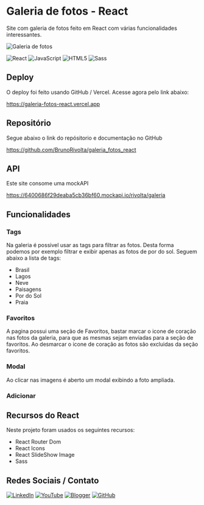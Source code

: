 # Galeria de fotos - React


Site com galeria de fotos feito em React com várias funcionalidades interessantes.

![Galeria de fotos](https://images2.imgbox.com/b4/2a/qq5kmJ1L_o.gif)    

![React](https://img.shields.io/badge/react-%2320232a.svg?style=for-the-badge&logo=react&logoColor=%2361DAFB) 
![JavaScript](https://img.shields.io/badge/javascript-%23323330.svg?style=for-the-badge&logo=javascript&logoColor=%23F7DF1E) 
![HTML5](https://img.shields.io/badge/html5-%23323330.svg?style=for-the-badge&logo=html5&logoColor=%23ff8c3b) 
![Sass](https://img.shields.io/badge/sass-%23323330.svg?style=for-the-badge&logo=sass&logoColor=%23db42b2) 


## Deploy

O deploy foi feito usando GitHub / Vercel. Acesse agora pelo link abaixo:

https://galeria-fotos-react.vercel.app


## Repositório

Segue abaixo o link do repósitorio e documentação no GitHub 

https://github.com/BrunoRivolta/galeria_fotos_react


## API

Este site consome uma mockAPI 

https://6400686f29deaba5cb36bf60.mockapi.io/rivolta/galeria


## Funcionalidades


### Tags

Na galeria é possivel usar as tags para filtrar as fotos. Desta forma podemos por exemplo filtrar e exibir apenas as fotos de por do sol. Seguem abaixo a lista de tags:

 - Brasil
 - Lagos
 - Neve
 - Paisagens
 - Por do Sol
 - Praia


### Favoritos

A pagina possui uma seção de Favoritos, bastar marcar o icone de coração nas fotos da galeria, para que as mesmas sejam enviadas para a seção de favoritos. Ao desmarcar o icone de coração as fotos são excluidas da seção favoritos.


### Modal

Ao clicar nas imagens é aberto um modal exibindo a foto ampliada.


### Adicionar 




## Recursos do React

Neste projeto foram usados os seguintes recursos:
 - React Router Dom
 - React Icons
 - React SlideShow Image
 - Sass


## Redes Sociais / Contato

[![LinkedIn](https://img.shields.io/badge/LinkedIn-%230077B5.svg?logo=linkedin&logoColor=white)](https://www.linkedin.com/in/brunorivolta/)
[![YouTube](https://img.shields.io/badge/YouTube-%23FF0000.svg?logo=YouTube&logoColor=white)](https://www.youtube.com/channel/UC6XJ3aQvFBU7gqHvebolwJQ) 
[![Blogger](https://img.shields.io/badge/Blogger-%23FF5722.svg?logo=Blogger&logoColor=white)](https://devrivolta.blogspot.com/) 
[![GitHub](https://img.shields.io/badge/GitHub-%23FFFFFF.svg?logo=GitHub&logoColor=black)](https://github.com/BrunoRivolta) 